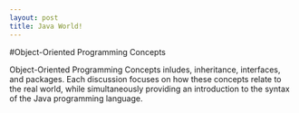 ```yaml
---
layout: post
title: Java World!
---
```

#Object-Oriented Programming Concepts

 Object-Oriented Programming Concepts inludes, inheritance, interfaces, and packages. Each discussion focuses on how these concepts relate to the real world, while simultaneously providing an introduction to the syntax of the Java programming language.
